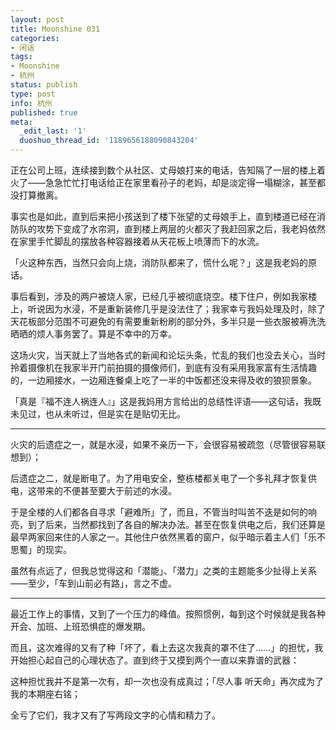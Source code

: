 ```yaml
---
layout: post
title: Moonshine 031
categories:
- 闲话
tags:
- Moonshine
- 杭州
status: publish
type: post
info: 杭州
published: true
meta:
  _edit_last: '1'
  duoshuo_thread_id: '1189656188090843204'
---
```

正在公司上班，连续接到数个从社区、丈母娘打来的电话，告知隔了一层的楼上着火了——急急忙忙打电话给正在家里看孙子的老妈，却是淡定得一塌糊涂，甚至都没打算撤离。

事实也是如此，直到后来把小孩送到了楼下张望的丈母娘手上，直到楼道已经在消防队的攻势下变成了水帘洞，直到楼上两层的火都灭了我赶回家之后，我老妈依然在家里手忙脚乱的摆放各种容器接着从天花板上喷薄而下的水流。

「火这种东西，当然只会向上烧，消防队都来了，慌什么呢？」这是我老妈的原话。

事后看到，涉及的两户被烧人家，已经几乎被彻底烧空。楼下住户，例如我家楼上，听说因为水浸，不是重新装修几乎是没法住了；我家幸亏我妈处理及时，除了天花板部分范围不可避免的有需要重新粉刷的部分外，多半只是一些衣服被褥洗洗晒晒的烦人事务罢了。算是不幸中的万幸。

这场火灾，当天就上了当地各式的新闻和论坛头条，忙乱的我们也没去关心，当时拎着摄像机在我家半开门前拍摄的摄像师们，到底有没有采用我家富有生活情趣的，一边厢接水，一边厢连餐桌上吃了一半的中饭都还没来得及收的狼狈景象。

「真是『福不连人祸连人』」这是我妈用方言给出的总结性评语——这句话，我既未见过，也从未听过，但是实在是贴切无比。

----

火灾的后遗症之一，就是水浸，如果不亲历一下，会很容易被疏忽（尽管很容易联想到）；

后遗症之二，就是断电了。为了用电安全，整栋楼都关电了一个多礼拜才恢复供电，这带来的不便甚至要大于前述的水浸。

于是全楼的人们都各自寻求「避难所」了，而且，不管当时叫苦不迭是如何的响亮，到了后来，当然都找到了各自的解决办法。甚至在恢复供电之后，我们还算是最早两家回来住的人家之一。其他住户依然黑着的窗户，似乎暗示着主人们「乐不思蜀」的现实。

虽然有点远了，但我总觉得这和「潜能」、「潜力」之类的主题能多少扯得上关系——至少，「车到山前必有路」，言之不虚。

----

最近工作上的事情，又到了一个压力的峰值。按照惯例，每到这个时候就是我各种开会、加班、上班恐惧症的爆发期。

而且，这次难得的又有了种「坏了，看上去这次我真的罩不住了……」的担忧，我开始担心起自己的心理状态了。直到终于又摸到两个一直以来靠谱的武器：

这种担忧我并不是第一次有，却一次也没有成真过；「尽人事 听天命」再次成为了我的本期座右铭；

全亏了它们，我才又有了写两段文字的心情和精力了。

